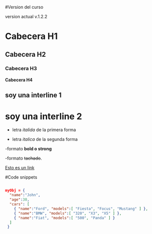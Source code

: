 
#Version del curso

version actual v.1.2.2

# Cabecera H1
## Cabecera H2
### Cabecera H3
#### Cabecera H4

soy una interline 1
------------------

soy una interline 2
=======================


- letra *italida* de la primera forma

- letra _italica_ de la segunda forma

-formato **bold o strong**

-formato ~~tachado~~.


[Esto es un link](https://google.com)

#Code snippets
```JSON

myObj = {
  "name":"John",
  "age":30,
  "cars": [
    { "name":"Ford", "models":[ "Fiesta", "Focus", "Mustang" ] },
    { "name":"BMW", "models":[ "320", "X3", "X5" ] },
    { "name":"Fiat", "models":[ "500", "Panda" ] }
  ]
 }

```

